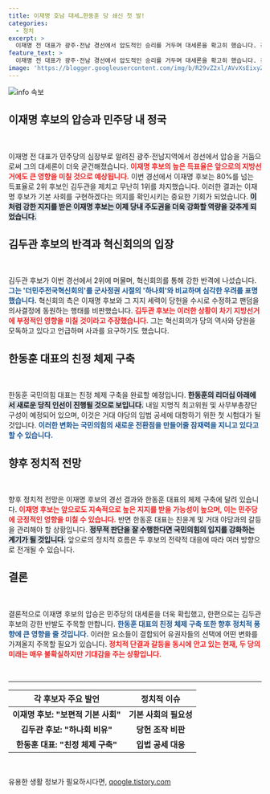 ```yaml
---
title: 이재명 호남 대세…한동훈 당 쇄신 첫 발!
categories:
  - 정치
excerpt: >
  이재명 전 대표가 광주·전남 경선에서 압도적인 승리를 거두며 대세론을 확고히 했습니다. 김두관 후보는 더민주전국혁신회의의 이상적인 방향 변경을 비판하며 갈등의 불씨를 지폈습니다. 정치판의 격변을 놓치지 마세요!
feature_text: >
  이재명 전 대표가 광주·전남 경선에서 압도적인 승리를 거두며 대세론을 확고히 했습니다. 김두관 후보는 더민주전국혁신회의의 이상적인 방향 변경을 비판하며 갈등의 불씨를 지폈습니다. 정치판의 격변을 놓치지 마세요!
image: 'https://blogger.googleusercontent.com/img/b/R29vZ2xl/AVvXsEixyZcFfHzMRdzZMjFBmAUKJYCLCGyLL1o632UiGVXcaFdKo_bkvkuCioo0uUKlGfBVcT3P84aROyZIXSBEx3Aw5nCQ3pTgDom1WDC4m8eifvWiAmWEEVb4x6G_l8C0QH225ldMjyaFvpxGEBGNO37VmDTDMHGhJPq73UglMfDca1-0aw/s1600/blogspot.png'
---
```


<p><img src="https://blogger.googleusercontent.com/img/b/R29vZ2xl/AVvXsEixyZcFfHzMRdzZMjFBmAUKJYCLCGyLL1o632UiGVXcaFdKo_bkvkuCioo0uUKlGfBVcT3P84aROyZIXSBEx3Aw5nCQ3pTgDom1WDC4m8eifvWiAmWEEVb4x6G_l8C0QH225ldMjyaFvpxGEBGNO37VmDTDMHGhJPq73UglMfDca1-0aw/s1600/blogspot.png" alt="info 속보" /></p>

<h2 data-ke-size="size26">이재명 후보의 압승과 민주당 내 정국</h2>

<p data-ke-size="size16">&nbsp;</p>

<p>이재명 전 대표가 민주당의 심장부로 알려진 광주·전남지역에서 경선에서 압승을 거둠으로써 그의 대세론이 더욱 굳건해졌습니다. <b><span style="color: #ee2323;">이재명 후보의 높은 득표율은 앞으로의 지방선거에도 큰 영향을 미칠 것으로 예상됩니다.</span></b> 이번 경선에서 이재명 후보는 80%를 넘는 득표율로 2위 후보인 김두관을 제치고 무난히 1위를 차지했습니다. 이러한 결과는 이재명 후보가 기본 사회를 구현하겠다는 의지를 확인시키는 중요한 기회가 되었습니다. <b><span style="background-color: #21538527;">이처럼 강한 지지를 받은 이재명 후보는 이제 당내 주도권을 더욱 강화할 역량을 갖추게 되었습니다.</span></b> </p>

<h2 data-ke-size="size26">김두관 후보의 반격과 혁신회의의 입장</h2>

<p data-ke-size="size16">&nbsp;</p>

<p>김두관 후보가 이번 경선에서 2위에 머물며, 혁신회의를 통해 강한 반격에 나섰습니다. <b><span style="color: #1a5490;">그는 '더민주전국혁신회의'를 군사정권 시절의 '하나회'와 비교하며 심각한 우려를 표명했습니다.</span></b> 혁신회의 측은 이재명 후보와 그 지지 세력이 당헌을 수시로 수정하고 팬덤을 의사결정에 동원하는 행태를 비판했습니다. <b><span style="color: #ee2323;">김두관 후보는 이러한 상황이 차기 지방선거에 부정적인 영향을 미칠 것이라고 주장했습니다.</span></b> 그는 혁신회의가 당의 역사와 당원을 모독하고 있다고 언급하며 사과를 요구하기도 했습니다. </p>

<h2 data-ke-size="size26">한동훈 대표의 친정 체제 구축</h2>

<p data-ke-size="size16">&nbsp;</p>

<p>한동훈 국민의힘 대표는 친정 체제 구축을 완료할 예정입니다. <b><span style="background-color: #21538527;">한동훈의 리더십 아래에서 새로운 당직 인선이 진행될 것으로 보입니다.</span></b> 내일 지명직 최고위원 및 사무부총장단 구성이 예정되어 있으며, 이것은 거대 야당의 입법 공세에 대항하기 위한 첫 시험대가 될 것입니다. <b><span style="color: #1a5490;">이러한 변화는 국민의힘의 새로운 전환점을 만들어줄 잠재력을 지니고 있다고 할 수 있습니다.</span></b></p>

<h2 data-ke-size="size26">향후 정치적 전망</h2>

<p data-ke-size="size16">&nbsp;</p>

<p>향후 정치적 전망은 이재명 후보의 경선 결과와 한동훈 대표의 체제 구축에 달려 있습니다. <b><span style="color: #ee2323;">이재명 후보는 앞으로도 지속적으로 높은 지지를 받을 가능성이 높으며, 이는 민주당에 긍정적인 영향을 미칠 수 있습니다.</span></b> 반면 한동훈 대표는 친윤계 및 거대 야당과의 갈등을 관리해야 할 상황입니다. <b><span style="background-color: #21538527;">정무적 판단을 잘 수행한다면 국민의힘의 입지를 강화하는 계기가 될 것입니다.</span></b> 앞으로의 정치적 흐름은 두 후보의 전략적 대응에 따라 여러 방향으로 전개될 수 있습니다.</p>

<h2 data-ke-size="size26">결론</h2>

<p data-ke-size="size16">&nbsp;</p>

<p>결론적으로 이재명 후보의 압승은 민주당의 대세론을 더욱 확립했고, 한편으로는 김두관 후보의 강한 반발도 주목할 만합니다. <b><span style="color: #1a5490;">한동훈 대표의 친정 체제 구축 또한 향후 정치적 풍향에 큰 영향을 줄 것입니다.</span></b> 이러한 요소들이 결합되어 유권자들의 선택에 어떤 변화를 가져올지 주목할 필요가 있습니다. <b><span style="color: #ee2323;">정치적 단결과 갈등을 동시에 안고 있는 현재, 두 당의 미래는 매우 불확실하지만 기대감을 주는 상황입니다.</span></b></p>

<p data-ke-size="size16">&nbsp;</p>

<hr />

<table style="width: 100%;">
    <thead>
        <tr>
            <th style="text-align: center;">각 후보자 주요 발언</th>
            <th style="text-align: center;">정치적 이슈</th>
        </tr>
    </thead>
    <tbody>
        <tr>
            <td style="text-align: center; height: 17px;"><b>이재명 후보: "보편적 기본 사회"</b></td>
            <td style="text-align: center; height: 17px;"><b>기본 사회의 필요성</b></td>
        </tr>
        <tr>
            <td style="text-align: center; height: 17px;"><b>김두관 후보: "하나회 비유"</b></td>
            <td style="text-align: center; height: 17px;"><b>당헌 조작 비판</b></td>
        </tr>
        <tr>
            <td style="text-align: center; height: 17px;"><b>한동훈 대표: "친정 체제 구축"</b></td>
            <td style="text-align: center; height: 17px;"><b>입법 공세 대응</b></td>
        </tr>
    </tbody>
</table> 

<p data-ke-size="size16">&nbsp;</p>
유용한 생활 정보가 필요하시다면, <a href="https://qoogle.tistory.com" rel="dofollow">qoogle.tistory.com</a>


